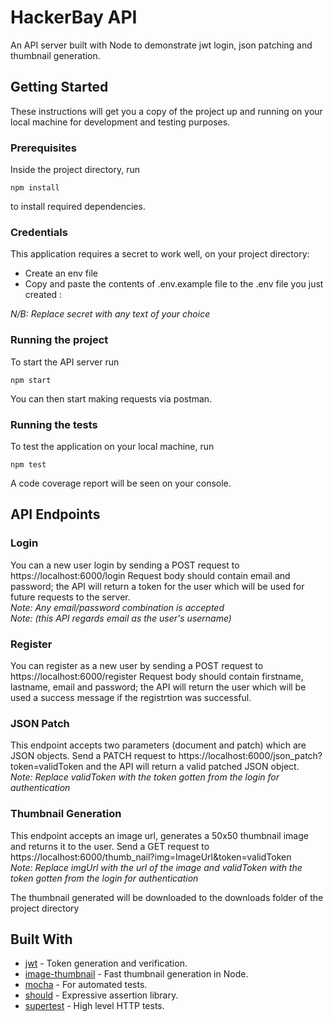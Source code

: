 # HackerBay API

An API server built with Node to demonstrate jwt login, json patching and thumbnail generation.

## Getting Started

These instructions will get you a copy of the project up and running on your local machine for development and testing purposes. 

### Prerequisites

Inside the project directory, run

```
npm install

```
to install required dependencies.

### Credentials
This application requires a secret to work well, on your project directory:
* Create an env file
* Copy and paste the contents of .env.example file to the .env file you just created : 

*N/B: Replace secret with any text of your choice*

### Running the project
To start the API server run

```
npm start
```
You can then start making requests via postman.

### Running the tests

To test the application on your local machine, run

```
npm test
```

A code coverage report will be seen on your console.

## API Endpoints

### Login
You can a new user login by sending a POST request to https://localhost:6000/login
Request body should contain email and password; the API will return a token for the user which will be used for future requests to the server.
<br>*Note: Any email/password combination is accepted*
<br>*Note:  (this API regards email as the user's username)*

### Register
You can register as a new user by sending a POST request to https://localhost:6000/register
Request body should contain firstname, lastname, email and password; the API will return the user which will be used a success message if the registrtion was successful.

### JSON Patch
This endpoint accepts two parameters (document and patch) which are JSON objects.
Send a PATCH request to https://localhost:6000/json_patch?token=validToken and the API will return a valid patched JSON object.
<br>*Note: Replace validToken with the token gotten from the login for authentication*

### Thumbnail Generation
This endpoint accepts an image url, generates a 50x50 thumbnail image and returns it to the user.
Send a GET request to https://localhost:6000/thumb_nail?img=ImageUrl&token=validToken
<br>*Note:  Replace imgUrl with the url of the image and validToken with the token gotten from the login for authentication*

The thumbnail generated will be downloaded to the downloads folder of the project directory

## Built With
* [jwt](https://www.npmjs.com/package/mysql2) - Token generation and verification.
* [image-thumbnail](https://www.npmjs.com/package/image-thumbnail) - Fast thumbnail generation in Node.
* [mocha](http://mochajs.org) - For automated tests.
* [should](https://www.npmjs.com/package/should) - Expressive assertion library.
* [supertest](https://www.npmjs.com/package/supertest) - High level HTTP tests.
